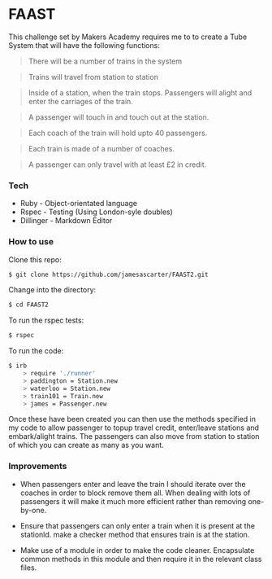 # FAAST

This challenge set by Makers Academy requires me to to create a Tube System that will have the following functions:

>There will be a number of trains in the system

>Trains will travel from station to station

>Inside of a station, when the train stops. Passengers will alight and enter the carriages of the train.

>A passenger will touch in and touch out at the station.

>Each coach of the train will hold upto 40 passengers.

>Each train is made of a number of coaches.

>A passenger can only travel with at least £2 in credit.

### Tech

* Ruby - Object-orientated language
* Rspec - Testing (Using London-syle doubles)
* Dillinger - Markdown Editor

### How to use

Clone this repo:
```sh
$ git clone https://github.com/jamesascarter/FAAST2.git
```

Change into the directory:
```sh
$ cd FAAST2
```

To run the rspec tests:
```sh
$ rspec
```

To run the code:
```sh
$ irb
    > require './runner'
    > paddington = Station.new
    > waterloo = Station.new
    > train101 = Train.new
    > james = Passenger.new
```

Once these have been created you can then use the methods specified in my code to allow passenger to topup travel credit, enter/leave stations and embark/alight trains. The passengers can also move from station to station of which you can create as many as you want.

### Improvements

* When passengers enter and leave the train I should iterate over the coaches in order to block remove them all. When dealing with lots of passengers it will make it much more efficient rather than removing one-by-one.

* Ensure that passengers can only enter a train when it is present at the stationld. make a checker method that ensures train is at the station.

* Make use of a module in order to make the code cleaner. Encapsulate common methods in this module and then require it in the relevant class files. 







